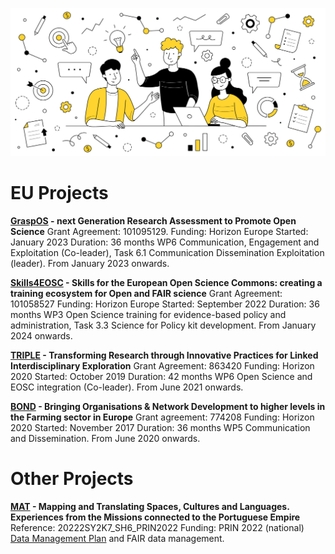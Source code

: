 ![](attachments/vecteezy_business-people-teamwork-meeting-doodle-concept_12861877.jpg)

# EU Projects

**[GraspOS](https://graspos.eu/) - next Generation Research Assessment to Promote Open Science** 
Grant Agreement: 101095129. 
Funding: Horizon Europe 
Started: January 2023
Duration: 36 months
WP6 Communication, Engagement and Exploitation (Co-leader), Task 6.1 Communication Dissemination Exploitation (leader). From January 2023 onwards.

**[Skills4EOSC](https://www.skills4eosc.eu/) - Skills for the European Open Science Commons: creating a training ecosystem for Open and FAIR science**
Grant Agreement: 101058527
Funding: Horizon Europe 
Started: September 2022
Duration: 36 months
WP3 Open Science training for evidence-based policy and administration, Task 3.3 Science for Policy kit development. From January 2024 onwards.

**[TRIPLE](https://project.gotriple.eu/) - Transforming Research through Innovative Practices for Linked Interdisciplinary Exploration**
Grant Agreement: 863420
Funding: Horizon 2020
Started: October 2019
Duration: 42 months
WP6 Open Science and EOSC integration (Co-leader). From June 2021 onwards. 

**[BOND](https://cordis.europa.eu/project/id/774208 ) - Bringing Organisations & Network Development to higher levels in the Farming sector in Europe**
Grant agreement: 774208
Funding: Horizon 2020
Started:  November 2017
Duration: 36 months
WP5 Communication and Dissemination. From June 2020 onwards.

# Other Projects

**[MAT](https://sites.google.com/uniroma1.it/mapping-translating-prin22-cnr/) - Mapping and Translating Spaces, Cultures and Languages. Experiences from the Missions connected to the Portuguese Empire**
Reference: 20222SY2K7_SH6_PRIN2022
Funding: PRIN 2022 (national) 
[Data Management Plan](https://zenodo.org/records/13895789) and FAIR data management. 